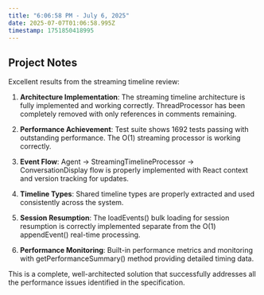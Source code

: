 ```yaml
---
title: "6:06:58 PM - July 6, 2025"
date: 2025-07-07T01:06:58.995Z
timestamp: 1751850418995
---
```


## Project Notes

Excellent results from the streaming timeline review:

1. **Architecture Implementation**: The streaming timeline architecture is fully implemented and working correctly. ThreadProcessor has been completely removed with only references in comments remaining.

2. **Performance Achievement**: Test suite shows 1692 tests passing with outstanding performance. The O(1) streaming processor is working correctly.

3. **Event Flow**: Agent → StreamingTimelineProcessor → ConversationDisplay flow is properly implemented with React context and version tracking for updates.

4. **Timeline Types**: Shared timeline types are properly extracted and used consistently across the system.

5. **Session Resumption**: The loadEvents() bulk loading for session resumption is correctly implemented separate from the O(1) appendEvent() real-time processing.

6. **Performance Monitoring**: Built-in performance metrics and monitoring with getPerformanceSummary() method providing detailed timing data.

This is a complete, well-architected solution that successfully addresses all the performance issues identified in the specification.
